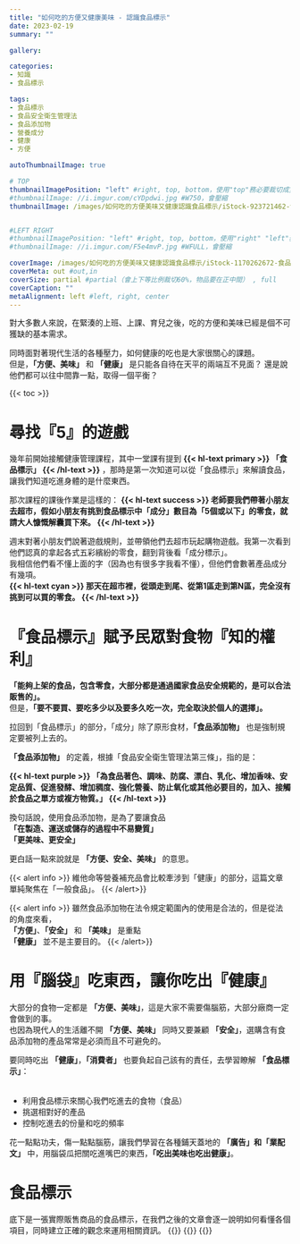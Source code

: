 ```yaml
---
title: "如何吃的方便又健康美味 - 認識食品標示"
date: 2023-02-19
summary: ""

gallery: 

categories:
- 知識
- 食品標示

tags:
- 食品標示
- 食品安全衛生管理法
- 食品添加物
- 營養成分
- 健康
- 方便

autoThumbnailImage: true

# TOP
thumbnailImagePosition: "left" #right, top, bottom，使用"top"務必要裁切成寬度750，這樣才會正確顯示，其他用原尺寸即可
#thumbnailImage: //i.imgur.com/cYDpdwi.jpg #W750，會壓縮
thumbnailImage: /images/如何吃的方便美味又健康認識食品標示/iStock-923721462-食品標示1.jpg #W750，會壓縮


#LEFT RIGHT
#thumbnailImagePosition: "left" #right, top, bottom，使用"right" "left"務必要裁切成接近正方形，這樣才會正確顯示
#thumbnailImage: //i.imgur.com/F5e4mvP.jpg #WFULL，會壓縮

coverImage: /images/如何吃的方便美味又健康認識食品標示/iStock-1170262672-食品標示2.jpg #上下會等比例裁切，左右不變，WFULL
coverMeta: out #out,in
coverSize: partial #partial（會上下等比例裁切60%，物品要在正中間） , full
coverCaption: ""
metaAlignment: left #left, right, center
---
```

對大多數人來說，在緊湊的上班、上課、育兒之後，吃的方便和美味已經是個不可獲缺的基本需求。
<!--more-->
同時面對著現代生活的各種壓力，如何健康的吃也是大家很關心的課題。\
但是，**「方便、美味」** 和 **「健康」** 是只能各自待在天平的兩端互不見面？
還是說他們都可以往中間靠一點，取得一個平衡？


{{< toc >}}

# 尋找『5』的遊戲
幾年前開始接觸健康管理課程，其中一堂課有提到
**{{< hl-text primary >}}
「食品標示」
{{< /hl-text >}}**
，那時是第一次知道可以從「食品標示」來解讀食品，讓我們知道吃進身體的是什麼東西。

那次課程的課後作業是這樣的：
**{{< hl-text success >}}
老師要我們帶著小朋友去超市，假如小朋友有挑到食品標示中「成分」數目為「5個或以下」的零食，就請大人慷慨解囊買下來。
{{< /hl-text >}}**

週末對著小朋友們說著遊戲規則，並帶領他們去超市玩起購物遊戲。我第一次看到他們認真的拿起各式五彩繽紛的零食，翻到背後看「成分標示」。\
我相信他們看不懂上面的字（因為也有很多字我看不懂），但他們會數著產品成分有幾項。\
**{{< hl-text cyan >}}
那天在超市裡，從頭走到尾、從第1區走到第N區，完全沒有挑到可以買的零食。
{{< /hl-text >}}**

# 『食品標示』賦予民眾對食物『知的權利』
**「能夠上架的食品，包含零食，大部分都是通過國家食品安全規範的，是可以合法販售的」。**\
但是，**「要不要買、要吃多少以及要多久吃一次，完全取決於個人的選擇」。**

拉回到「食品標示」的部分，「成分」除了原形食材，**「食品添加物」** 也是強制規定要被列上去的。

**「食品添加物」** 的定義，根據「食品安全衛生管理法第三條」，指的是：

**{{< hl-text purple >}}
「為食品著色、調味、防腐、漂白、乳化、增加香味、安定品質、促進發酵、增加稠度、強化營養、防止氧化或其他必要目的，加入、接觸於食品之單方或複方物質。」
{{< /hl-text >}}**

換句話說，使用食品添加物，是為了要讓食品\
**「在製造、運送或儲存的過程中不易變質」**\
**「更美味、更安全」**

更白話一點來說就是 **「方便、安全、美味」** 的意思。

{{< alert info >}}
維他命等營養補充品會比較牽涉到「健康」的部分，這篇文章單純聚焦在「一般食品」。
{{< /alert>}}

{{< alert info >}}
雖然食品添加物在法令規定範圍內的使用是合法的，但是從法的角度來看，\
**「方便」**、**「安全」** 和 **「美味」** 是重點\
**「健康」** 並不是主要目的。
{{< /alert>}}


# 用『腦袋』吃東西，讓你吃出『健康』
大部分的食物一定都是 **「方便、美味」**，這是大家不需要傷腦筋，大部分廠商一定會做到的事。\
也因為現代人的生活離不開 **「方便、美味」** 同時又要兼顧 **「安全」**，選購含有食品添加物的產品常常是必須而且不可避免的。

要同時吃出 **「健康」**，**「消費者」** 也要負起自己該有的責任，去學習瞭解 **「食品標示」**：

######
- 利用食品標示來關心我們吃進去的食物（食品）
- 挑選相對好的產品
- 控制吃進去的份量和吃的頻率

花一點點功夫，傷一點點腦筋，讓我們學習在各種鋪天蓋地的 **「廣告」**和**「業配文」** 中，用腦袋瓜把關吃進嘴巴的東西，**「吃出美味也吃出健康」**。

# 食品標示
底下是一張實際販售商品的食品標示，在我們之後的文章會逐一說明如何看懂各個項目，同時建立正確的觀念來運用相關資訊。
{{<image classes="clear">}}
{{<image classes="nocaption fancybox fig-50" thumbnail-width="99%" thumbnail-height="99%" src="/images/如何吃的方便美味又健康認識食品標示/酸高麗菜湯底食品標示.jpg" title="" >}}
{{<image classes="clear">}}